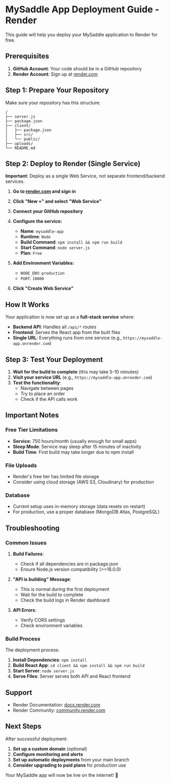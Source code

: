 # MySaddle App Deployment Guide - Render

This guide will help you deploy your MySaddle application to Render for free.

## Prerequisites

1. **GitHub Account**: Your code should be in a GitHub repository
2. **Render Account**: Sign up at [render.com](https://render.com)

## Step 1: Prepare Your Repository

Make sure your repository has this structure:
```
/
├── server.js
├── package.json
├── client/
│   ├── package.json
│   ├── src/
│   └── public/
├── uploads/
└── README.md
```

## Step 2: Deploy to Render (Single Service)

**Important**: Deploy as a single Web Service, not separate frontend/backend services.

1. **Go to [render.com](https://render.com) and sign in**
2. **Click "New +" and select "Web Service"**
3. **Connect your GitHub repository**
4. **Configure the service:**
   - **Name**: `mysaddle-app`
   - **Runtime**: `Node`
   - **Build Command**: `npm install && npm run build`
   - **Start Command**: `node server.js`
   - **Plan**: `Free`

5. **Add Environment Variables:**
   - `NODE_ENV`: `production`
   - `PORT`: `10000`

6. **Click "Create Web Service"**

## How It Works

Your application is now set up as a **full-stack service** where:
- **Backend API**: Handles all `/api/*` routes
- **Frontend**: Serves the React app from the built files
- **Single URL**: Everything runs from one service (e.g., `https://mysaddle-app.onrender.com`)

## Step 3: Test Your Deployment

1. **Wait for the build to complete** (this may take 5-10 minutes)
2. **Visit your service URL** (e.g., `https://mysaddle-app.onrender.com`)
3. **Test the functionality**:
   - Navigate between pages
   - Try to place an order
   - Check if the API calls work

## Important Notes

### Free Tier Limitations
- **Service**: 750 hours/month (usually enough for small apps)
- **Sleep Mode**: Service may sleep after 15 minutes of inactivity
- **Build Time**: First build may take longer due to npm install

### File Uploads
- Render's free tier has limited file storage
- Consider using cloud storage (AWS S3, Cloudinary) for production

### Database
- Current setup uses in-memory storage (data resets on restart)
- For production, use a proper database (MongoDB Atlas, PostgreSQL)

## Troubleshooting

### Common Issues

1. **Build Failures**:
   - Check if all dependencies are in package.json
   - Ensure Node.js version compatibility (>=16.0.0)

2. **"API is building" Message**:
   - This is normal during the first deployment
   - Wait for the build to complete
   - Check the build logs in Render dashboard

3. **API Errors**:
   - Verify CORS settings
   - Check environment variables

### Build Process
The deployment process:
1. **Install Dependencies**: `npm install`
2. **Build React App**: `cd client && npm install && npm run build`
3. **Start Server**: `node server.js`
4. **Serve Files**: Server serves both API and React frontend

## Support
- Render Documentation: [docs.render.com](https://docs.render.com)
- Render Community: [community.render.com](https://community.render.com)

## Next Steps

After successful deployment:
1. **Set up a custom domain** (optional)
2. **Configure monitoring and alerts**
3. **Set up automatic deployments** from your main branch
4. **Consider upgrading to paid plans** for production use

Your MySaddle app will now be live on the internet! 🚀

